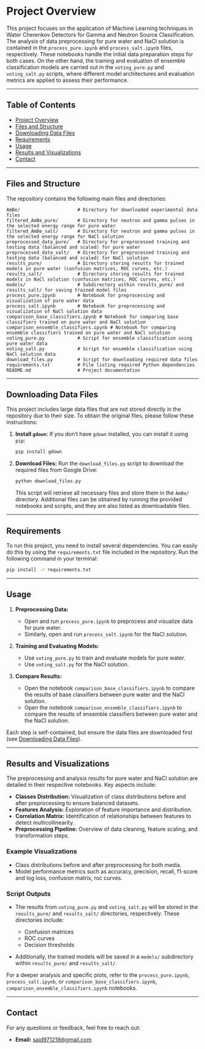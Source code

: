 # Project Overview

This project focuses on the application of Machine Learning techniques in Water Cherenkov Detectors for Gamma and Neutron Source Classification. The analysis of data preprocessing for pure water and NaCl solution is contained in the `process_pure.ipynb` and `process_salt.ipynb` files, respectively. These notebooks handle the initial data preparation steps for both cases. On the other hand, the training and evaluation of ensemble classification models are carried out in the `voting_pure.py` and `voting_salt.py` scripts, where different model architectures and evaluation metrics are applied to assess their performance.

---

## Table of Contents
- [Project Overview](#project-overview)
- [Files and Structure](#files-and-structure)
- [Downloading Data Files](#downloading-data-files)
- [Requirements](#requirements)
- [Usage](#usage)
- [Results and Visualizations](#results-and-visualizations)
- [Contact](#contact)

---

## Files and Structure

The repository contains the following main files and directories:

```
AmBe/                     # Directory for downloaded experimental data files
filtered_AmBe_pure/       # Directory for neutron and gamma pulses in the selected energy range for pure water
filtered_AmBe_salt/       # Directory for neutron and gamma pulses in the selected energy range for NaCl solution
preprocessed_data_pure/   # Directory for preprocessed training and testing data (balanced and scaled) for pure water
preprocessed_data_salt/   # Directory for preprocessed training and testing data (balanced and scaled) for NaCl solution
results_pure/             # Directory storing results for trained models in pure water (confusion matrices, ROC curves, etc.)
results_salt/             # Directory storing results for trained models in NaCl solution (confusion matrices, ROC curves, etc.)
models/                   # Subdirectory within results_pure/ and results_salt/ for saving trained model files
process_pure.ipynb        # Notebook for preprocessing and visualization of pure water data
process_salt.ipynb        # Notebook for preprocessing and visualization of NaCl solution data
comparison_base_classifiers.ipynb # Notebook for comparing base classifiers trained on pure water and NaCl solution
comparison_ensemble_classifiers.ipynb # Notebook for comparing ensemble classifiers trained on pure water and NaCl solution
voting_pure.py            # Script for ensemble classification using pure water data
voting_salt.py            # Script for ensemble classification using NaCl solution data
download_files.py         # Script for downloading required data files
requirements.txt          # File listing required Python dependencies
README.md                 # Project documentation
```

---

## Downloading Data Files

This project includes large data files that are not stored directly in the repository due to their size. To obtain the original files, please follow these instructions:

1. **Install `gdown`:** If you don’t have `gdown` installed, you can install it using `pip`:

    ```bash
    pip install gdown
    ```

2. **Download Files:** Run the `download_files.py` script to download the required files from Google Drive:

    ```bash
    python download_files.py
    ```

   This script will retrieve all necessary files and store them in the `AmBe/` directory. Additional files can be obtained by running the provided notebooks and scripts, and they are also listed as downloadable files.

---

## Requirements

To run this project, you need to install several dependencies. You can easily do this by using the `requirements.txt` file included in the repository. Run the following command in your terminal:

```bash
pip install -r requirements.txt
```

---

## Usage

1. **Preprocessing Data:**
   - Open and run `process_pure.ipynb` to preprocess and visualize data for pure water.
   - Similarly, open and run `process_salt.ipynb` for the NaCl solution.

2. **Training and Evaluating Models:**
   - Use `voting_pure.py` to train and evaluate models for pure water.
   - Use `voting_salt.py` for the NaCl solution.

3. **Compare Results:**
   - Open the notebook `comparison_base_classifiers.ipynb` to compare the results of base classifiers between pure water and the NaCl solution.
   - Open the notebook `comparison_ensemble_classifiers.ipynb` to compare the results of ensemble classifiers between pure water and the NaCl solution.

Each step is self-contained, but ensure the data files are downloaded first (see [Downloading Data Files](#downloading-data-files)).

---

## Results and Visualizations

The preprocessing and analysis results for pure water and NaCl solution are detailed in their respective notebooks. Key aspects include:

- **Classes Distribution:** Visualization of class distributions before and after preprocessing to ensure balanced datasets.
- **Features Analysis:** Exploration of feature importance and distribution.
- **Correlation Matrix:** Identification of relationships between features to detect multicollinearity.
- **Preprocessing Pipeline:** Overview of data cleaning, feature scaling, and transformation steps.

### Example Visualizations
- Class distributions before and after preprocessing for both media.
- Model performance metrics such as accuracy, precision, recall, f1-score and log loss, confusion matrix, roc curves.

### Script Outputs
- The results from `voting_pure.py` and `voting_salt.py` will be stored in the `results_pure/` and `results_salt/` directories, respectively. These directories include:
  - Confusion matrices
  - ROC curves
  - Decision thresholds

- Additionally, the trained models will be saved in a `models/` subdirectory within `results_pure/` and `results_salt/`.

For a deeper analysis and specific plots, refer to the `process_pure.ipynb`, `process_salt.ipynb`, or `comparison_base_classifiers.ipynb`, `comparison_ensemble_classifiers.ipynb` notebooks.

---

## Contact

For any questions or feedback, feel free to reach out:

- **Email:** said971219@gmail.com

